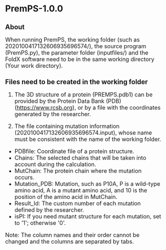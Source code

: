 # PremPS-1.0.0
## About
<font size=4> 
  
When running PremPS, the working folder (such as 2020100417132606935696574/), the source program (PremPS.py), the parameter folder (inputfiles/) and the FoldX software need to be in the same working directory (Your work directory). 
  
</font>

## Files need to be created in the working folder
<font size=4> 

1. The 3D structure of a protein (PREMPS.pdb1) can be provided by the Protein Data Bank (PDB)  (https://www.rcsb.org), or by a file with the coordinates generated by the researcher.

2.	The file containing mutation information (2020100417132606935696574.input), whose name must be consistent with the name of the working folder.

- PDBfile: Coordinate file of a protein structure.
- Chains: The selected chains that will be taken into account during the calculation.
- MutChain: The protein chain where the mutation occurs.
- Mutation_PDB: Mutation, such as P10A, P is a wild-type amino acid, A is a mutant amino acid, and 10 is the position of the amino acid in MutChain.
- Result_Id: The custom number of each mutation defined by the researcher.
- isPI: If you need mutant structure for each mutation, set to '1'; otherwise '0'.

Note: The column names and their order cannot be changed and the columns are separated by tabs.

</font>

